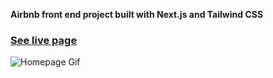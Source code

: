 **Airbnb front end project built with Next.js and Tailwind CSS**

### [See live page](airbnb-clone-omega-indol.vercel.app/)

![Homepage Gif](https://github.com/RyanKendrick/airbnb-clone/blob/master/public/github-imgs/Homepage.gif?raw=true)
